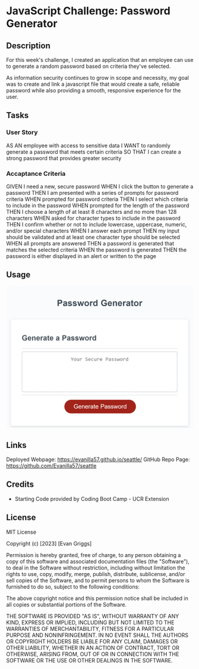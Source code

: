 # JavaScript Challenge: Password Generator

## Description

For this week's challenge, I created an application that an employee can use to generate a random password based on criteria they've selected. 

As information security continues to grow in scope and necessity, my goal was to create and link a javascript file that would create a safe, reliable password while also providing a smooth, responsive experience for the user. 

## Tasks 

### User Story
AS AN employee with access to sensitive data
I WANT to randomly generate a password that meets certain criteria
SO THAT I can create a strong password that provides greater security

### Accaptance Criteria
GIVEN I need a new, secure password
WHEN I click the button to generate a password
THEN I am presented with a series of prompts for password criteria
WHEN prompted for password criteria
THEN I select which criteria to include in the password
WHEN prompted for the length of the password
THEN I choose a length of at least 8 characters and no more than 128 characters
WHEN asked for character types to include in the password
THEN I confirm whether or not to include lowercase, uppercase, numeric, and/or special characters
WHEN I answer each prompt
THEN my input should be validated and at least one character type should be selected
WHEN all prompts are answered
THEN a password is generated that matches the selected criteria
WHEN the password is generated
THEN the password is either displayed in an alert or written to the page

## Usage

![Screenshot of webpage with a random password generator at the center](Assets/Images/seattle-website.png)

## Links
Deployed Webpage: https://evanilla57.github.io/seattle/
GitHub Repo Page: https://github.com/Evanilla57/seattle

## Credits

- Starting Code provided by Coding Boot Camp - UCR Extension

## License

MIT License

Copyright (c) [2023] [Evan Griggs]

Permission is hereby granted, free of charge, to any person obtaining a copy
of this software and associated documentation files (the "Software"), to deal
in the Software without restriction, including without limitation the rights
to use, copy, modify, merge, publish, distribute, sublicense, and/or sell
copies of the Software, and to permit persons to whom the Software is
furnished to do so, subject to the following conditions:

The above copyright notice and this permission notice shall be included in all
copies or substantial portions of the Software.

THE SOFTWARE IS PROVIDED "AS IS", WITHOUT WARRANTY OF ANY KIND, EXPRESS OR
IMPLIED, INCLUDING BUT NOT LIMITED TO THE WARRANTIES OF MERCHANTABILITY,
FITNESS FOR A PARTICULAR PURPOSE AND NONINFRINGEMENT. IN NO EVENT SHALL THE
AUTHORS OR COPYRIGHT HOLDERS BE LIABLE FOR ANY CLAIM, DAMAGES OR OTHER
LIABILITY, WHETHER IN AN ACTION OF CONTRACT, TORT OR OTHERWISE, ARISING FROM,
OUT OF OR IN CONNECTION WITH THE SOFTWARE OR THE USE OR OTHER DEALINGS IN THE
SOFTWARE.